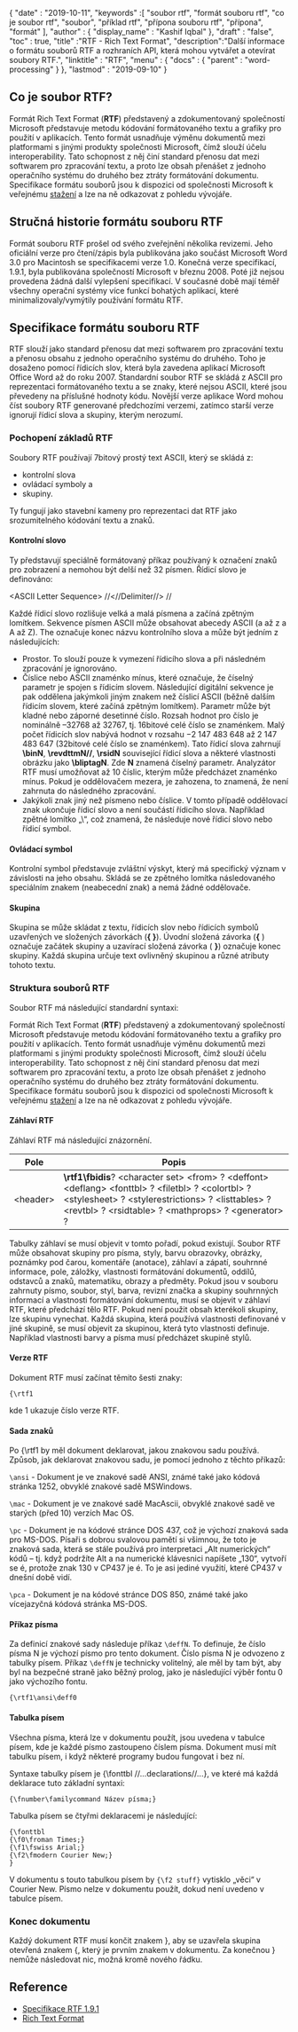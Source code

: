 {
  "date" : "2019-10-11",
  "keywords" :[ "soubor rtf", "formát souboru rtf", "co je soubor rtf", "soubor", "příklad rtf", "přípona souboru rtf", "přípona", "formát" ],
  "author" : {
    "display_name" : "Kashif Iqbal"
},
  "draft" : "false",
  "toc" : true,
  "title" :"RTF - Rich Text Format",
  "description":"Další informace o formátu souborů RTF a rozhraních API, která mohou vytvářet a otevírat soubory RTF.",
  "linktitle" : "RTF",
  "menu" : {
    "docs" : {
      "parent" : "word-processing"
}
},
  "lastmod" : "2019-09-10"
}

## Co je soubor RTF?

Formát Rich Text Format (**RTF**) představený a zdokumentovaný společností Microsoft představuje metodu kódování formátovaného textu a grafiky pro použití v aplikacích. Tento formát usnadňuje výměnu dokumentů mezi platformami s jinými produkty společnosti Microsoft, čímž slouží účelu interoperability. Tato schopnost z něj činí standard přenosu dat mezi softwarem pro zpracování textu, a proto lze obsah přenášet z jednoho operačního systému do druhého bez ztráty formátování dokumentu. Specifikace formátu souborů jsou k dispozici od společnosti Microsoft k veřejnému [stažení](https://interoperability.blob.core.windows.net/files/Archive_References/%5bMSFT-RTF%5d.pdf) a lze na ně odkazovat z pohledu vývojáře.

## Stručná historie formátu souboru RTF ##

Formát souboru RTF prošel od svého zveřejnění několika revizemi. Jeho oficiální verze pro čtení/zápis byla publikována jako součást Microsoft Word 3.0 pro Macintosh se specifikacemi verze 1.0. Konečná verze specifikací, 1.9.1, byla publikována společností Microsoft v březnu 2008. Poté již nejsou provedena žádná další vylepšení specifikací. V současné době mají téměř všechny operační systémy více funkcí bohatých aplikací, které minimalizovaly/vymýtily používání formátu RTF.

## Specifikace formátu souboru RTF ##

RTF slouží jako standard přenosu dat mezi softwarem pro zpracování textu a přenosu obsahu z jednoho operačního systému do druhého. Toho je dosaženo pomocí řídicích slov, která byla zavedena aplikací Microsoft Office Word až do roku 2007. Standardní soubor RTF se skládá z ASCII pro reprezentaci formátovaného textu a se znaky, které nejsou ASCII, které jsou převedeny na příslušné hodnoty kódu. Novější verze aplikace Word mohou číst soubory RTF generované předchozími verzemi, zatímco starší verze ignorují řídicí slova a skupiny, kterým nerozumí.

### Pochopení základů RTF ###

Soubory RTF používají 7bitový prostý text ASCII, který se skládá z:

* kontrolní slova
* ovládací symboly a
* skupiny.

Ty fungují jako stavební kameny pro reprezentaci dat RTF jako srozumitelného kódování textu a znaků.

#### Kontrolní slovo ####

Ty představují speciálně formátovaný příkaz používaný k označení znaků pro zobrazení a nemohou být delší než 32 písmen. Řídicí slovo je definováno:

\<ASCII Letter Sequence> //<//Delimiter//> //

Každé řídicí slovo rozlišuje velká a malá písmena a začíná zpětným lomítkem. Sekvence písmen ASCII může obsahovat abecedy ASCII (a až z a A až Z). The<Delimite> označuje konec názvu kontrolního slova a může být jedním z následujících:

* Prostor. To slouží pouze k vymezení řídicího slova a při následném zpracování je ignorováno.
* Číslice nebo ASCII znaménko mínus, které označuje, že číselný parametr je spojen s řídicím slovem. Následující digitální sekvence je pak oddělena jakýmkoli jiným znakem než číslicí ASCII (běžně dalším řídicím slovem, které začíná zpětným lomítkem). Parametr může být kladné nebo záporné desetinné číslo. Rozsah hodnot pro číslo je nominálně –32768 až 32767, tj. 16bitové celé číslo se znaménkem. Malý počet řídicích slov nabývá hodnot v rozsahu −2 147 483 648 až 2 147 483 647 (32bitové celé číslo se znaménkem). Tato řídicí slova zahrnují **\binN**, **\revdttmN//**, **\rsidN** související řídicí slova a některé vlastnosti obrázku jako **\bliptagN**. Zde **N** znamená číselný parametr. Analyzátor RTF musí umožňovat až 10 číslic, kterým může předcházet znaménko mínus. Pokud je oddělovačem mezera, je zahozena, to znamená, že není zahrnuta do následného zpracování.
* Jakýkoli znak jiný než písmeno nebo číslice. V tomto případě oddělovací znak ukončuje řídicí slovo a není součástí řídicího slova. Například zpětné lomítko „\“, což znamená, že následuje nové řídicí slovo nebo řídicí symbol.

#### Ovládací symbol ####

Kontrolní symbol představuje zvláštní výskyt, který má specifický význam v závislosti na jeho obsahu. Skládá se ze zpětného lomítka následovaného speciálním znakem (neabecední znak) a nemá žádné oddělovače.

#### Skupina ####

Skupina se může skládat z textu, řídicích slov nebo řídicích symbolů uzavřených ve složených závorkách (**{ }**). Úvodní složená závorka (**{** ) označuje začátek skupiny a uzavírací složená závorka ( **}**) označuje konec skupiny. Každá skupina určuje text ovlivněný skupinou a různé atributy tohoto textu.

### Struktura souborů RTF ###

Soubor RTF má následující standardní syntaxi:

Formát Rich Text Format (**RTF**) představený a zdokumentovaný společností Microsoft představuje metodu kódování formátovaného textu a grafiky pro použití v aplikacích. Tento formát usnadňuje výměnu dokumentů mezi platformami s jinými produkty společnosti Microsoft, čímž slouží účelu interoperability. Tato schopnost z něj činí standard přenosu dat mezi softwarem pro zpracování textu, a proto lze obsah přenášet z jednoho operačního systému do druhého bez ztráty formátování dokumentu. Specifikace formátu souborů jsou k dispozici od společnosti Microsoft k veřejnému [stažení](https://interoperability.blob.core.windows.net/files/Archive_References/%5bMSFT-RTF%5d.pdf) a lze na ně odkazovat z pohledu vývojáře.

#### Záhlaví RTF ####

Záhlaví RTF má následující znázornění.

|Pole|Popis
---|---|
|\<header> |**\rtf1\fbidis**? \<character set> \<from> ? \<deffont> \<deflang> \<fonttbl> ? \<filetbl> ? \<colortbl> ? \<stylesheet> ? \<stylerestrictions> ? \<listtables> ? \<revtbl> ? \<rsidtable> ? \<mathprops> ? \<generator> ?

Tabulky záhlaví se musí objevit v tomto pořadí, pokud existují. Soubor RTF může obsahovat skupiny pro písma, styly, barvu obrazovky, obrázky, poznámky pod čarou, komentáře (anotace), záhlaví a zápatí, souhrnné informace, pole, záložky, vlastnosti formátování dokumentů, oddílů, odstavců a znaků, matematiku, obrazy a předměty. Pokud jsou v souboru zahrnuty písmo, soubor, styl, barva, revizní značka a skupiny souhrnných informací a vlastnosti formátování dokumentu, musí se objevit v záhlaví RTF, které předchází tělo RTF. Pokud není použit obsah kterékoli skupiny, lze skupinu vynechat. Každá skupina, která používá vlastnosti definované v jiné skupině, se musí objevit za skupinou, která tyto vlastnosti definuje. Například vlastnosti barvy a písma musí předcházet skupině stylů.

#### Verze RTF ####

Dokument RTF musí začínat těmito šesti znaky:

```
{\rtf1
```
kde 1 ukazuje číslo verze RTF.

#### Sada znaků ####

Po {\rtf1 by měl dokument deklarovat, jakou znakovou sadu používá. Způsob, jak deklarovat znakovou sadu, je pomocí jednoho z těchto příkazů:

`\ansi` - Dokument je ve znakové sadě ANSI, známé také jako kódová stránka 1252, obvyklé znakové sadě MSWindows.

`\mac` - Dokument je ve znakové sadě MacAscii, obvyklé znakové sadě ve starých (před 10) verzích Mac OS.

`\pc` - Dokument je na kódové stránce DOS 437, což je výchozí znaková sada pro MS-DOS. Písaři s dobrou svalovou pamětí si všimnou, že toto je znaková sada, která se stále používá pro interpretaci „Alt numerických“ kódů – tj. když podržíte Alt a na numerické klávesnici napíšete „130“, vytvoří se é, protože znak 130 v CP437 je é. To je asi jediné využití, které CP437 v dnešní době vidí.

`\pca` - Dokument je na kódové stránce DOS 850, známé také jako vícejazyčná kódová stránka MS-DOS.

#### Příkaz písma ####

Za definicí znakové sady následuje příkaz `\deffN`. To definuje, že číslo písma N je výchozí písmo pro tento dokument. Číslo písma N je odvozeno z tabulky písem. Příkaz `\deffN` je technicky volitelný, ale měl by tam být, aby byl na bezpečné straně jako běžný prolog, jako je následující výběr fontu 0 jako výchozího fontu.

`{\rtf1\ansi\deff0`

#### Tabulka písem ####

Všechna písma, která lze v dokumentu použít, jsou uvedena v tabulce písem, kde je každé písmo zastoupeno číslem písma. Dokument musí mít tabulku písem, i když některé programy budou fungovat i bez ní.

Syntaxe tabulky písem je {\fonttbl //...declarations//...}, ve které má každá deklarace tuto základní syntaxi:

`{\fnumber\familycommand Název písma;}`

Tabulka písem se čtyřmi deklaracemi je následující:

```
{\fonttbl
{\f0\froman Times;}
{\f1\fswiss Arial;}
{\f2\fmodern Courier New;}
}
```

V dokumentu s touto tabulkou písem by `{\f2 stuff}` vytisklo „věci“ v Courier New. Písmo nelze v dokumentu použít, dokud není uvedeno v tabulce písem.

### Konec dokumentu ###

Každý dokument RTF musí končit znakem }, aby se uzavřela skupina otevřená znakem {, který je prvním znakem v dokumentu. Za konečnou } nemůže následovat nic, možná kromě nového řádku.

## Reference ##

* [Specifikace RTF 1.9.1](https://interoperability.blob.core.windows.net/files/Archive_References/%5bMSFT-RTF%5d.pdf)
* [Rich Text Format](https://en.wikipedia.org/wiki/Rich_Text_Format)

